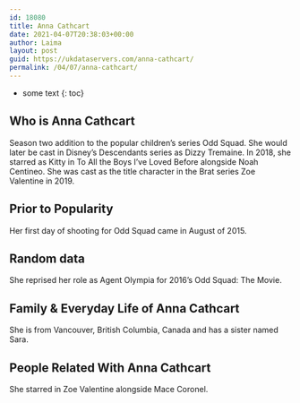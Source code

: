```yaml
---
id: 18080
title: Anna Cathcart
date: 2021-04-07T20:38:03+00:00
author: Laima
layout: post
guid: https://ukdataservers.com/anna-cathcart/
permalink: /04/07/anna-cathcart/
---
```


* some text
{: toc}


## Who is Anna Cathcart
                  
                  
                  
Season two addition to the popular children&#8217;s series Odd Squad. She would later be cast in Disney&#8217;s Descendants series as Dizzy Tremaine. In 2018, she starred as Kitty in To All the Boys I&#8217;ve Loved Before alongside Noah Centineo. She was cast as the title character in the Brat series Zoe Valentine in 2019.
                  
              
            
              
            
                
                
                
## Prior to Popularity
                  
                  
                  
Her first day of shooting for Odd Squad came in August of 2015. 
                  
              
            
              
            
                
                
                
## Random data
                  
                  
                  
She reprised her role as Agent Olympia for 2016&#8217;s Odd Squad: The Movie. 
                  
              
            
              
            
                
                
                
## Family & Everyday Life of Anna Cathcart
                  
                  
                  
She is from Vancouver, British Columbia, Canada and has a sister named Sara. 
                  
              
            
              
            
                
                
                
## People Related With Anna Cathcart
                  
                  
                  
She starred in Zoe Valentine alongside Mace Coronel.
                  
              
            
              
            
                
              
            
              
              
            
            
              
            
          
          
          